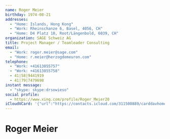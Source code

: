 ```yaml
---
name: Roger Meier
birthday: 1974-08-21
addresses:
  - "Home: Islands, Hong Kong"
  - "Work: Rheinschanze 6, Basel, 4056, CH"
  - "Home: D4 Platz 10, Root/Längenbold, 6039, CH"
organization: SAGE Schweiz AG
title: Project Manager / Teamleader Consulting
email:
  - "Work: roger.meier@sage.com"
  - "Home: r.meier@herzogdemeuron.com"
telephone:
  - "Work: +41613855757"
  - "Work: +41613855758"
  - 41|58|9441919
  - 41|79|7479698
instant message:
  - "skype: skype:drsowieso"
social profile:
  - https://www.xing.com/profile/Roger_Meier20
iCloudVCard: '{"url":"https://contacts.icloud.com/311500889/carddavhome/card/YjU0NTc1MjAtMjEwMC00ODI5LWIxYmEtYTBjODg1M2U1MzUy.vcf","etag":"\"kmfhebif\"","data":"BEGIN:VCARD\r\nVERSION:3.0\r\nFN:\r\nN:Meier;Roger;;;\r\nUID:b5457520-2100-4829-b1ba-a0c8853e5352\r\nBDAY;VALUE=date:1974-08-21\r\nADR;TYPE=HOME:;;;;Islands;;Hong Kong;\r\nADR;TYPE=WORK:;;Rheinschanze 6;Basel;;4056;CH;\r\nADR;TYPE=HOME:;;D4 Platz 10;Root/Längenbold;;6039;CH;\r\nWP1.X-ABLABEL:Work\r\nWP2.X-ABLABEL:Work\r\nWP3.X-ABLABEL:Work\r\nWP4.X-ABLABEL:Work\r\nitem0.X-ABLABEL:xing\r\nPRODID:ez-vcard 0.9.13-fc\r\nREV:2025-04-03T22:06:14Z\r\nORG:SAGE Schweiz AG;\r\nTITLE:Project Manager / Teamleader Consulting\r\nEMAIL;TYPE=WORK:roger.meier@sage.com\r\nEMAIL;TYPE=HOME:r.meier@herzogdemeuron.com\r\nPHOTO;VALUE=uri:https://gateway.icloud.com/contacts/311500889/ck/card/b904f\r\n 3f5688d37012f68a02b213ce6a1\r\nTEL;TYPE=WORK:+41613855757\r\nTEL;TYPE=WORK:+41613855758\r\nTEL:41|58|9441919\r\nTEL:41|79|7479698\r\nIMPP;X-SERVICE-TYPE=skype;TYPE=HOME,pref:skype:drsowieso\r\nitem0.X-SOCIALPROFILE;X-USER=Roger_Meier20:https://www.xing.com/profile/Rog\r\n er_Meier20\r\nEND:VCARD"}'
---
```

# Roger Meier